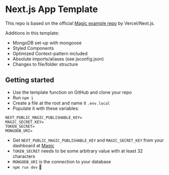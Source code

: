 # Next.js App Template

This repo is based on the official [Magic example repo](https://github.com/vercel/next.js/tree/canary/examples/with-magic) by Vercel/Next.js.

Additions in this template:

- MongoDB set-up with mongoose
- Styled Components
- Optimized Context-pattern included
- Absolute imports/aliases (see jsconfig.json)
- Changes to file/folder structure

## Getting started

- Use the template function on GitHub and clone your repo
- Run `npm i`
- Create a file at the root and name it `.env.local`
- Populate it with these variables:

```
NEXT_PUBLIC_MAGIC_PUBLISHABLE_KEY=
MAGIC_SECRET_KEY=
TOKEN_SECRET=
MONGODB_URI=
```

- Get `NEXT_PUBLIC_MAGIC_PUBLISHABLE_KEY` and `MAGIC_SECRET_KEY` from your dashboard at [Magic](https://magic.link/)
- `TOKEN_SECRET` needs to be some arbitrary value with at least 32 characters
- `MONGODB_URI` is the connection to your database
- `npm run dev` 🚀
